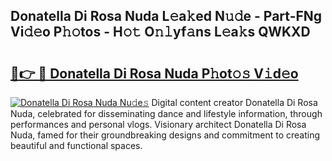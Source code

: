 ## Donatella Di Rosa Nuda L𝚎a𝚔ed N𝚞𝚍e - Part-FNg Vi𝚍𝚎o P𝚑𝚘tos - H𝚘𝚝 O𝚗𝚕yf𝚊ns L𝚎a𝚔s QWKXD

# <h2><a href="http://kf15x5.oniu.top/?m=Donatella+Di+Rosa+Nuda">🔗👉 🔴 Donatella Di Rosa Nuda P𝚑ot𝚘𝚜 V𝚒d𝚎o</a></h2>

[![Donatella Di Rosa Nuda Nu𝚍e𝚜](https://i.imgur.com/0qMVB7G.gif)](http://kf15x5.oniu.top/?m=Donatella+Di+Rosa+Nuda)
Digital content creator Donatella Di Rosa Nuda, celebrated for disseminating dance and lifestyle information, through performances and personal vlogs. Visionary architect Donatella Di Rosa Nuda, famed for their groundbreaking designs and commitment to creating beautiful and functional spaces.  
